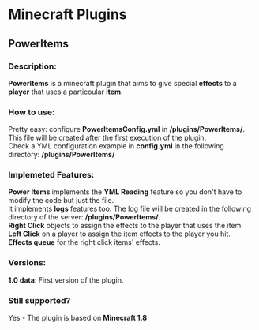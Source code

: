 # Minecraft Plugins

## PowerItems

### Description:
**PowerItems** is a minecraft plugin that aims to give special **effects** to a **player** that uses a particoular **item**.

### How to use:
Pretty easy: configure **PowerItemsConfig.yml** in **/plugins/PowerItems/**. This file will be created after the first execution of the plugin. <br>
Check a YML configuration example in **config.yml** in the following directory: **/plugins/PowerItems/**

### Implemeted Features:
**Power Items** implements the **YML Reading** feature so you don't have to modify the code but just the file. <br>
It implements **logs** features too. The log file will be created in the following directory of the server: **/plugins/PowerItems/**. <br>
**Right Click** objects to assign the effects to the player that uses the item. <br>
**Left Click** on a player to assign the item effects to the player you hit. <br>
**Effects queue** for the right click items' effects. <br>

### Versions:
**1.0 data**: First version of the plugin.

### Still supported?
Yes - The plugin is based on **Minecraft 1.8**
